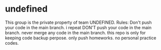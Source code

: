 # undefined
This group is the private property of team UNDEFINED.
Rules:
Don't push your code in the main branch. i repeat DON'T push your code in the main branch.
never merge any code in the main branch.
this repo is only for keeping code backup perpose.
only push homeworks. no personal practice codes.
